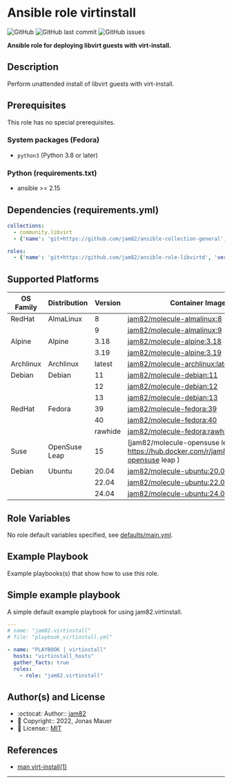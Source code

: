 # Ansible role virtinstall

![GitHub](https://img.shields.io/github/license/jam82/ansible-role-virtinstall) ![GitHub last commit](https://img.shields.io/github/last-commit/jam82/ansible-role-virtinstall) ![GitHub issues](https://img.shields.io/github/issues-raw/jam82/ansible-role-virtinstall)

**Ansible role for deploying libvirt guests with virt-install.**

## Description

Perform unattended install of libvirt guests with virt-install.

## Prerequisites

This role has no special prerequisites.

### System packages (Fedora)

- `python3` (Python 3.8 or later)

### Python (requirements.txt)

- ansible >= 2.15

## Dependencies (requirements.yml)

```yaml
collections:
  - community.libvirt
  - {'name': 'git+https://github.com/jam82/ansible-collection-general', 'version': 'main'}

roles:
  - {'name': 'git+https://github.com/jam82/ansible-role-libvirtd', 'version': 'main'}
```

## Supported Platforms

| OS Family | Distribution | Version | Container Image |
|-----------|--------------|---------|-----------------|
| RedHat | AlmaLinux | 8 | [jam82/molecule-almalinux:8]( https://hub.docker.com/r/jam82/molecule-almalinux ) |
| | | 9 | [jam82/molecule-almalinux:9]( https://hub.docker.com/r/jam82/molecule-almalinux ) |
| Alpine | Alpine | 3.18 | [jam82/molecule-alpine:3.18]( https://hub.docker.com/r/jam82/molecule-alpine ) |
| | | 3.19 | [jam82/molecule-alpine:3.19]( https://hub.docker.com/r/jam82/molecule-alpine ) |
| Archlinux | Archlinux | latest | [jam82/molecule-archlinux:latest]( https://hub.docker.com/r/jam82/molecule-archlinux ) |
| Debian | Debian | 11 | [jam82/molecule-debian:11]( https://hub.docker.com/r/jam82/molecule-debian ) |
| | | 12 | [jam82/molecule-debian:12]( https://hub.docker.com/r/jam82/molecule-debian ) |
| | | 13 | [jam82/molecule-debian:13]( https://hub.docker.com/r/jam82/molecule-debian ) |
| RedHat | Fedora | 39 | [jam82/molecule-fedora:39]( https://hub.docker.com/r/jam82/molecule-fedora ) |
| | | 40 | [jam82/molecule-fedora:40]( https://hub.docker.com/r/jam82/molecule-fedora ) |
| | | rawhide | [jam82/molecule-fedora:rawhide]( https://hub.docker.com/r/jam82/molecule-fedora ) |
| Suse | OpenSuse Leap | 15 | [jam82/molecule-opensuse leap:15]( https://hub.docker.com/r/jam82/molecule-opensuse leap ) |
| Debian | Ubuntu | 20.04 | [jam82/molecule-ubuntu:20.04]( https://hub.docker.com/r/jam82/molecule-ubuntu ) |
| | | 22.04 | [jam82/molecule-ubuntu:22.04]( https://hub.docker.com/r/jam82/molecule-ubuntu ) |
| | | 24.04 | [jam82/molecule-ubuntu:24.04]( https://hub.docker.com/r/jam82/molecule-ubuntu ) |

## Role Variables

No role default variables specified, see [defaults/main.yml](defaults/main.yml).

## Example Playbook

Example playbooks(s) that show how to use this role.

## Simple example playbook

A simple default example playbook for using jam82.virtinstall.
```yaml
---
# name: "jam82.virtinstall"
# file: "playbook_virtinstall.yml"

- name: "PLAYBOOK | virtinstall"
  hosts: "virtinstall_hosts"
  gather_facts: true
  roles:
    - role: "jam82.virtinstall"
```

## Author(s) and License

- :octocat:                 Author::    [jam82](https://github.com/jam82)
- :triangular_flag_on_post: Copyright:: 2022, Jonas Mauer
- :page_with_curl:          License::   [MIT](LICENSE)

## References

- [man virt-install(1)](https://manpages.org/virt-install)

---
